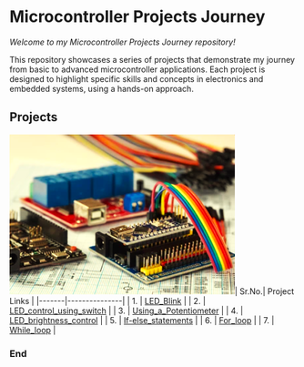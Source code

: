 # Microcontroller Projects Journey

*Welcome to my Microcontroller Projects Journey repository!*

This repository showcases a series of projects that demonstrate my journey from basic to advanced microcontroller applications. 
Each project is designed to highlight specific skills and concepts in electronics and embedded systems, using a hands-on approach.


## Projects

<img src="./rdocs/Cover.jpg" alt="Cover Image" />| Sr.No.| Project Links |
        |-------|---------------|
        | 1.    | [LED_Blink](./Basic/LED_Blink/LED_Blink.md) |
        | 2.    | [LED_control_using_switch](./Basic/LED_control_using_switch/LED_control_using_switch.md) |
        | 3.    | [Using_a_Potentiometer](./Basic/Using_a_Potentiometer/Using_a_Potentiometer.md) |
        | 4.    | [LED_brightness_control](./Basic/LED_brightness_control/LED_brightness_control.md) |
        | 5.    | [If-else_statements](./Intermediate/If-else_statements/If-else_statements.md) |
        | 6.    | [For_loop](./Intermediate/For_loop/For_loop.md) |
        | 7.    | [While_loop](./Intermediate/While_loop/While_loop.md) |

### End
